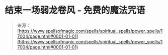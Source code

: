 <!--yml

category: 未分类

date: 2024-06-12 18:57:52

-->

# 结束一场弱龙卷风 - 免费的魔法咒语

> 来源：[https://www.spellsofmagic.com/spells/spiritual_spells/power_spells/17004/page.html#0001-01-01](https://www.spellsofmagic.com/spells/spiritual_spells/power_spells/17004/page.html#0001-01-01)
